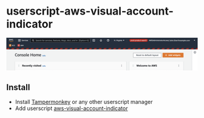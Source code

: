 # userscript-aws-visual-account-indicator

![screenshot](aws-console-screenshot.png)

## Install
* Install [Tampermonkey](https://www.tampermonkey.net/) or any other userscript manager
* Add userscript [aws-visual-account-indicator](https://github.com/qoomon/userscript-aws-visual-account-indicator/raw/main/aws-visual-account-indicator.user.js)
